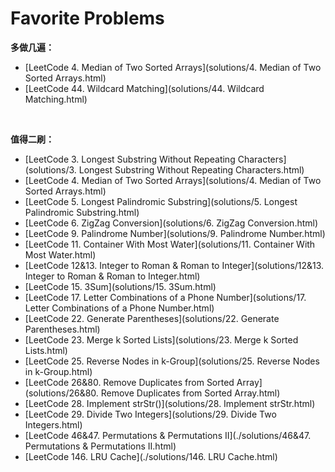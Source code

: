 # Favorite Problems

**多做几遍：**

- [LeetCode 4. Median of Two Sorted Arrays](solutions/4. Median of Two Sorted Arrays.html)
- [LeetCode 44. Wildcard Matching](solutions/44. Wildcard Matching.html)

<br>

**值得二刷：**

* [LeetCode 3. Longest Substring Without Repeating Characters](solutions/3. Longest Substring Without Repeating Characters.html)
* [LeetCode 4. Median of Two Sorted Arrays](solutions/4. Median of Two Sorted Arrays.html)
* [LeetCode 5. Longest Palindromic Substring](solutions/5. Longest Palindromic Substring.html)
* [LeetCode 6. ZigZag Conversion](solutions/6. ZigZag Conversion.html)
* [LeetCode 9. Palindrome Number](solutions/9. Palindrome Number.html)
* [LeetCode 11. Container With Most Water](solutions/11. Container With Most Water.html)
* [LeetCode 12&13. Integer to Roman & Roman to Integer](solutions/12&13. Integer to Roman & Roman to Integer.html)
* [LeetCode 15. 3Sum](solutions/15. 3Sum.html)
* [LeetCode 17. Letter Combinations of a Phone Number](solutions/17. Letter Combinations of a Phone Number.html)
* [LeetCode 22. Generate Parentheses](solutions/22. Generate Parentheses.html)
* [LeetCode 23. Merge k Sorted Lists](solutions/23. Merge k Sorted Lists.html)
* [LeetCode 25. Reverse Nodes in k-Group](solutions/25. Reverse Nodes in k-Group.html)
* [LeetCode 26&80. Remove Duplicates from Sorted Array](solutions/26&80. Remove Duplicates from Sorted Array.html)
* [LeetCode 28. Implement strStr()](solutions/28. Implement strStr.html)
* [LeetCode 29. Divide Two Integers](solutions/29. Divide Two Integers.html)
* [LeetCode 46&47. Permutations & Permutations II](./solutions/46&47. Permutations & Permutations II.html)
* [LeetCode 146. LRU Cache](./solutions/146. LRU Cache.html)


